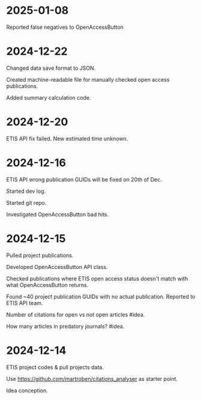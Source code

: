 # 2025-01-08
Reported false negatives to OpenAccessButton

# 2024-12-22
Changed data save format to JSON.

Created machine-readable file for manually checked open access publications.

Added summary calculation code.

# 2024-12-20
ETIS API fix failed. New estimated time unknown.

# 2024-12-16
ETIS API wrong publication GUIDs will be fixed on 20th of Dec.

Started dev log.

Started git repo.

Investigated OpenAccessButton bad hits.

# 2024-12-15
Pulled project publications.

Developed OpenAccessButton API class.

Checked publications where ETIS open access status doesn't match with what OpenAccessButton returns.

Found ~40 project publication GUIDs with no actual publication. Reported to ETIS API team.

Number of citations for open vs not open articles #idea.

How many articles in predatory journals? #idea.

# 2024-12-14
ETIS project codes & pull projects data.

Use https://github.com/martroben/citations_analyser as starter point.

Idea conception.
